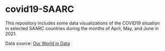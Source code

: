 # covid19-SAARC
This repository includes some data visualizations of the COVID19 situation in selected SAARC countries during the months of April, May, and June in 2021.

Data source: [Our World in Data](https://covid.ourworldindata.org/data/owid-covid-data.json)
